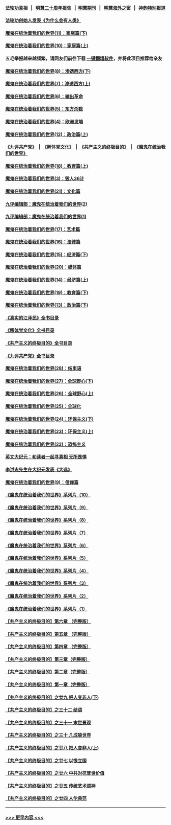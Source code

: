 #### [法轮功真相](https://github.com/gfw-breaker/truth/blob/master/README.md?t=0) &nbsp;&nbsp;|&nbsp;&nbsp; [明慧二十周年报告](https://github.com/gfw-breaker/mh-reports/blob/master/README.md?t=0) &nbsp;&nbsp;|&nbsp;&nbsp;[明慧期刊](https://github.com/gfw-breaker/mh-qikan) &nbsp;&nbsp;|&nbsp;&nbsp; [明慧海外之窗](https://github.com/gfw-breaker/mh-news/blob/master/README.md?t=0) &nbsp;&nbsp;|&nbsp;&nbsp; [神韵特别报道](https://github.com/gfw-breaker/mh-news/blob/master/shenyun.md?t=0)
#### [法轮功创始人发表《为什么会有人类》](../pages/nsc422/n13912117.md?t=01280645) 
#### [魔鬼在统治着我们的世界(11)：家庭篇(下)](../pages/nsc422/n10440961.md?t=01280645) 
#### [魔鬼在统治着我们的世界(10)：家庭篇(上)](../pages/nsc422/n10435448.md?t=01280645) 
#### 五毛举报越来越频繁，请网友们前往下载 [一键翻墙软件](https://github.com/gfw-breaker/ssr-accounts)，并将此项目推荐给亲友
#### [魔鬼在统治着我们的世界(8)：渗透西方(下)](../pages/nsc422/n10429603.md?t=01280645) 
#### [魔鬼在统治着我们的世界(7)：渗透西方(上)](../pages/nsc422/n10426013.md?t=01280645) 
#### [魔鬼在统治着我们的世界(6)：输出革命](../pages/nsc422/n10421536.md?t=01280645) 
#### [魔鬼在统治着我们的世界(5)：东方杀戮](../pages/nsc422/n10417707.md?t=01280645) 
#### [魔鬼在统治着我们的世界(4)：欧洲发端](../pages/nsc422/n10414890.md?t=01280645) 
#### [魔鬼在统治着我们的世界(12)：政治篇(上)](../pages/nsc422/n10444576.md?t=01280645) 
#### [《九评共产党》](https://github.com/begood0513/9ping.md/blob/master/README.md) &nbsp;|&nbsp; [《解体党文化》](../../../../jtdwh.md/blob/master/README.md)  &nbsp;|&nbsp; [《共产主义的终极目的》](../../../../gczydzjmd.md/blob/master/README.md) &nbsp;|&nbsp; [《魔鬼在统治我们的世界》](../../../../mgztzwmdsj.md/blob/master/README.md) 
#### [魔鬼在统治着我们的世界(18)：教育篇(上)](../pages/nsc422/n10526970.md?t=01280645) 
#### [魔鬼在统治着我们的世界(3)：毁人36计](../pages/nsc422/n10411583.md?t=01280645) 
#### [魔鬼在统治着我们的世界(21)：文化篇](../pages/nsc422/n10597706.md?t=01280645) 
#### [九评编辑部：魔鬼在统治着我们的世界(2)](../pages/nsc422/n10410036.md?t=01280645) 
#### [九评编辑部：魔鬼在统治着我们的世界(1)](../pages/nsc422/n10406825.md?t=01280645) 
#### [魔鬼在统治着我们的世界(17)：艺术篇](../pages/nsc422/n10499093.md?t=01280645) 
#### [魔鬼在统治着我们的世界(16)：法律篇](../pages/nsc422/n10485969.md?t=01280645) 
#### [魔鬼在统治着我们的世界(15)：经济篇(下)](../pages/nsc422/n10469975.md?t=01280645) 
#### [魔鬼在统治着我们的世界(20)：媒体篇](../pages/nsc422/n10586579.md?t=01280645) 
#### [魔鬼在统治着我们的世界(14)：经济篇(上)](../pages/nsc422/n10457370.md?t=01280645) 
#### [魔鬼在统治着我们的世界(19)：教育篇(下)](../pages/nsc422/n10564808.md?t=01280645) 
#### [魔鬼在统治着我们的世界(13)：政治篇(下)](../pages/nsc422/n10448270.md?t=01280645) 
#### [《真实的江泽民》全书目录](../pages/nsc422/n13721399.md?t=01280645) 
#### [《解体党文化》全书目录](../pages/nsc422/n13721157.md?t=01280645) 
#### [《共产主义的终极目的》全书目录](../pages/nsc422/n13721048.md?t=01280645) 
#### [《九评共产党》全书目录](../pages/nsc422/n13708085.md?t=01280645) 
#### [魔鬼在统治着我们的世界(28)：结束语](../pages/nsc422/n10936246.md?t=01280645) 
#### [魔鬼在统治着我们的世界(27)：全球野心(下)](../pages/nsc422/n10928319.md?t=01280645) 
#### [魔鬼在统治着我们的世界(26)：全球野心(上)](../pages/nsc422/n10900318.md?t=01280645) 
#### [魔鬼在统治着我们的世界(25)：全球化](../pages/nsc422/n10788205.md?t=01280645) 
#### [魔鬼在统治着我们的世界(24)：环保主义(下)](../pages/nsc422/n10695307.md?t=01280645) 
#### [魔鬼在统治着我们的世界(23)：环保主义(上)](../pages/nsc422/n10688613.md?t=01280645) 
#### [魔鬼在统治着我们的世界(22)：恐怖主义](../pages/nsc422/n10614727.md?t=01280645) 
#### [英文大纪元：和读者一起寻真相 无所畏惧](../pages/nsc422/n12542027.md?t=01280645) 
#### [李洪志先生在大纪元发表《大选》](../pages/nsc422/n12534746.md?t=01280645) 
#### [魔鬼在统治着我们的世界(9)：信仰篇](../pages/nsc422/n10432159.md?t=01280645) 
#### [《魔鬼在统治着我们的世界》系列片（10）](../pages/nsc422/n12292670.md?t=01280645) 
#### [《魔鬼在统治着我们的世界》系列片（9）](../pages/nsc422/n12290859.md?t=01280645) 
#### [《魔鬼在统治着我们的世界》系列片（8）](../pages/nsc422/n12287445.md?t=01280645) 
#### [《魔鬼在统治着我们的世界》系列片（7）](../pages/nsc422/n12283425.md?t=01280645) 
#### [《魔鬼在统治着我们的世界》系列片（6）](../pages/nsc422/n12282314.md?t=01280645) 
#### [《魔鬼在统治着我们的世界》系列片（5）](../pages/nsc422/n12281419.md?t=01280645) 
#### [《魔鬼在统治着我们的世界》系列片（4）](../pages/nsc422/n12274024.md?t=01280645) 
#### [《魔鬼在统治着我们的世界》系列片（3）](../pages/nsc422/n12271322.md?t=01280645) 
#### [《魔鬼在统治着我们的世界》系列片（2）](../pages/nsc422/n12269049.md?t=01280645) 
#### [《魔鬼在统治着我们的世界》系列片（1）](../pages/nsc422/n12267575.md?t=01280645) 
#### [【共产主义的终极目的】第六章 （完整版）](../pages/nsc422/n11428913.md?t=01280645) 
#### [【共产主义的终极目的】第五章 （完整版）](../pages/nsc422/n11428912.md?t=01280645) 
#### [【共产主义的终极目的】第四章 （完整版）](../pages/nsc422/n11428907.md?t=01280645) 
#### [【共产主义的终极目的】第三章（完整版）](../pages/nsc422/n11428848.md?t=01280645) 
#### [【共产主义的终极目的】第二章（完整版）](../pages/nsc422/n11428831.md?t=01280645) 
#### [【共产主义的终极目的】第一章（完整版）](../pages/nsc422/n11417651.md?t=01280645) 
#### [【共产主义的终极目的】之廿九 把人变非人(下)](../pages/nsc422/n11344140.md?t=01280645) 
#### [【共产主义的终极目的】之三十二 结语](../pages/nsc422/n11360535.md?t=01280645) 
#### [【共产主义的终极目的】之三十一 末世景观](../pages/nsc422/n11351129.md?t=01280645) 
#### [【共产主义的终极目的】之三十 几成狼世界](../pages/nsc422/n11348280.md?t=01280645) 
#### [【共产主义的终极目的】之廿八 把人变非人(上)](../pages/nsc422/n11340492.md?t=01280645) 
#### [【共产主义的终极目的】之廿七 以恨立国](../pages/nsc422/n11336944.md?t=01280645) 
#### [【共产主义的终极目的】之廿六 中共对抗普世价值](../pages/nsc422/n11324785.md?t=01280645) 
#### [【共产主义的终极目的】之廿五 传统艺术颂神](../pages/nsc422/n11296396.md?t=01280645) 
#### [【共产主义的终极目的】之廿四 人伦典范](../pages/nsc422/n11296397.md?t=01280645) 

----
#### [ >>> 更早内容 <<< ](../indexes/nsc422-earlier.md)
